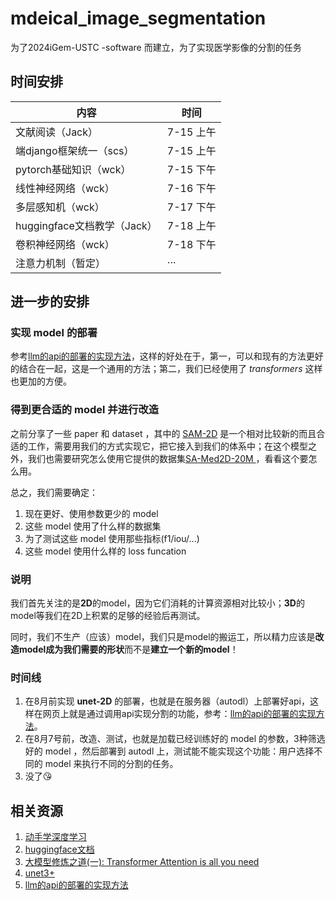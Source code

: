 # mdeical_image_segmentation
为了2024iGem-USTC -software 而建立，为了实现医学影像的分割的任务


## 时间安排
|内容|时间|
|--|--|
|文献阅读（Jack）|7-15 上午|
|端django框架统一（scs）|7-15 上午|
|pytorch基础知识（wck）|7-15 下午|
|线性神经网络（wck）|7-16 下午|
|多层感知机（wck）|7-17 下午|
|huggingface文档教学（Jack）|7-18 上午|
|卷积神经网络（wck）|7-18 下午|
|注意力机制（暂定）|···|


## 进一步的安排

### 实现 model 的部署

参考[llm的api的部署的实现方法](https://github.com/datawhalechina/self-llm/blob/dev1.1/models/LLaMA3/01-LLaMA3-8B-Instruct%20FastApi%20%E9%83%A8%E7%BD%B2%E8%B0%83%E7%94%A8.md)，这样的好处在于，第一，可以和现有的方法更好的结合在一起，这是一个通用的方法；第二，我们已经使用了 *transformers* 这样也更加的方便。

### 得到更合适的 model 并进行改造

之前分享了一些 paper 和 dataset ，其中的 [SAM-2D](https://github.com/OpenGVLab/SAM-Med2D) 是一个相对比较新的而且合适的工作，需要用我们的方式实现它，把它接入到我们的体系中；在这个模型之外，我们也需要研究怎么使用它提供的数据集[SA-Med2D-20M ](https://huggingface.co/datasets/OpenGVLab/SA-Med2D-20M)，看看这个要怎么用。

总之，我们需要确定：

1. 现在更好、使用参数更少的 model
2. 这些 model 使用了什么样的数据集
3. 为了测试这些 model 使用那些指标(f1/iou/...)
4. 这些 model 使用什么样的 loss funcation

### 说明

我们首先关注的是**2D**的model，因为它们消耗的计算资源相对比较小；**3D**的model等我们在2D上积累的足够的经验后再测试。

同时，我们不生产（应该）model，我们只是model的搬运工，所以精力应该是**改造model成为我们需要的形状**而不是**建立一个新的model**！


### 时间线

1. 在8月前实现 **unet-2D** 的部署，也就是在服务器（autodl）上部署好api，这样在网页上就是通过调用api实现分割的功能，参考：[llm的api的部署的实现方法](https://github.com/datawhalechina/self-llm/blob/dev1.1/models/LLaMA3/01-LLaMA3-8B-Instruct%20FastApi%20%E9%83%A8%E7%BD%B2%E8%B0%83%E7%94%A8.md)。
2. 在8月7号前，改造、测试，也就是加载已经训练好的 model 的参数，3种筛选好的 model ，然后部署到 autodl 上，测试能不能实现这个功能：用户选择不同的 model 来执行不同的分割的任务。
3. 没了😘

## 相关资源
1. [动手学深度学习](https://zh.d2l.ai/chapter_preface/index.html)
2. [huggingface文档](https://huggingface.co/docs/transformers/v4.42.0/en/trainer)
3. [大模型修炼之道(一): Transformer Attention is all you need](https://www.bilibili.com/video/BV1FH4y157ZC?vd_source=96a3f9090e2330e11bb6eff837ccbd50)
4. [unet3+](https://arxiv.org/pdf/2004.08790)
5. [llm的api的部署的实现方法](https://github.com/datawhalechina/self-llm/blob/dev1.1/models/LLaMA3/01-LLaMA3-8B-Instruct%20FastApi%20%E9%83%A8%E7%BD%B2%E8%B0%83%E7%94%A8.md)


